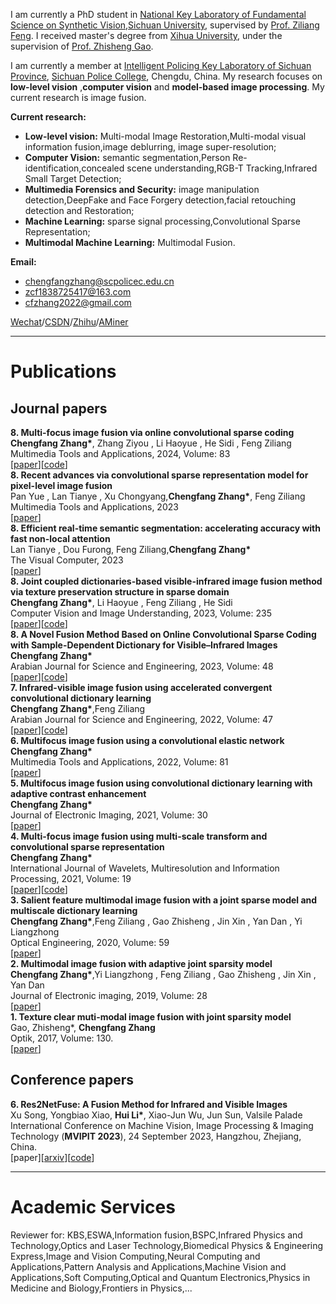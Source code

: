I am currently a PhD student in [National Key Laboratory of Fundamental Science on Synthetic Vision](https://vs.scu.edu.cn/),[Sichuan University](https://www.scu.edu.cn/), supervised by [Prof. Ziliang Feng](https://vs.scu.edu.cn/info/1062/1368.htm). I received master's degree from [Xihua University](https://www.xhu.edu.cn/), under the supervision of [Prof. Zhisheng Gao](https://teacher.xhu.edu.cn/jsj/gzs/list.psp).

I am currently a member at [Intelligent Policing Key Laboratory of Sichuan Province](https://ipklsc.scpolicec.edu.cn/index.htm), [Sichuan Police College](https://www.scpolicec.edu.cn/), Chengdu, China. My research focuses on **low-level vision** ,**computer vision** and **model-based image processing**. My current research is image fusion. 

**Current research:**
+ **Low-level vision:** Multi-modal Image Restoration,Multi-modal visual information fusion,image deblurring, image super-resolution;
+ **Computer Vision:** semantic segmentation,Person Re-identification,concealed scene understanding,RGB-T Tracking,Infrared Small Target Detection;
+ **Multimedia Forensics and Security:** image manipulation detection,DeepFake and Face Forgery detection,facial retouching detection and Restoration;
+ **Machine Learning:** sparse signal processing,Convolutional Sparse Representation;
+ **Multimodal Machine Learning:** Multimodal Fusion.


**Email:**  
+ chengfangzhang@scpolicec.edu.cn
+ zcf1838725417@163.com
+ cfzhang2022@gmail.com

[Wechat](../images/wechatimage.jpg)/[CSDN](https://blog.csdn.net/qq_15951093)/[Zhihu](https://www.zhihu.com/people/a-fang-77-73)/[AMiner](https://www.aminer.cn/profile/54489c1adabfae8575916ab3)<br>  

---
# Publications

## Journal papers

<div class="papers-container papers-selected">





<div class="publication media paperhi">
<div class="media-body">
      <b>8. Multi-focus image fusion via online convolutional sparse coding</b><br>
      <strong><b>Chengfang Zhang*</b></strong>, Zhang Ziyou , Li Haoyue , He Sidi , Feng Ziliang <br/>
     Multimedia Tools and Applications, 2024, Volume: 83 <br/>
 [<a href="https://doi.org/10.1007/s11042-023-15972-z">paper</a>][<a href="https://github.com/ChengfangZhang117/OCSC">code</a>]
   </div>
</div>

<div class="publication media paperhi">
<div class="media-body">
      <b>8. Recent advances via convolutional sparse representation model for pixel-level image fusion</b><br>
     Pan Yue , Lan Tianye , Xu Chongyang,<strong><b>Chengfang Zhang*</b></strong>, Feng Ziliang<br/>
     Multimedia Tools and Applications, 2023 <br/>
 [<a href="https://doi.org/10.1007/s11042-023-17584-z">paper</a>]
   </div>
</div>



<div class="publication media paperhi">
<div class="media-body">
      <b>8. Efficient real-time semantic segmentation: accelerating accuracy with fast non-local attention</b><br>
      Lan Tianye , Dou Furong, Feng Ziliang,<strong><b>Chengfang Zhang*</b></strong><br/>
     The Visual Computer, 2023 <br/>
 [<a href="https://doi.org/10.1007/s00371-023-03135-y">paper</a>]
   </div>
</div>

<div class="publication media paperhi">
<div class="media-body">
      <b>8. Joint coupled dictionaries-based visible-infrared image fusion method via texture preservation structure in sparse domain</b><br>
      <strong><b>Chengfang Zhang*</b></strong>, Li Haoyue  , Feng Ziliang , He Sidi<br/>
     Computer Vision and Image Understanding, 2023, Volume: 235 <br/>
 [<a href="https://doi.org/10.1016/j.cviu.2023.103781">paper</a>][<a href="https://github.com/ChengfangZhang117/CDL_ksvdiv_joint">code</a>]
   </div>
</div>

<div class="publication media paperhi">
<div class="media-body">
      <b>8. A Novel Fusion Method Based on Online Convolutional Sparse Coding with Sample-Dependent Dictionary for Visible–Infrared Images</b><br>
      <strong><b>Chengfang Zhang*</b></strong> <br/>
      Arabian Journal for Science and Engineering, 2023, Volume: 48 <br/>
 [<a href="https://doi.org/10.1007/s13369-023-07716-w">paper</a>][<a href="https://github.com/ChengfangZhang117/scsc">code</a>]
   </div>
</div>

<div class="publication media paperhi">
<div class="media-body">
      <b>7. Infrared-visible image fusion using accelerated convergent convolutional dictionary learning</b><br>
      <strong><b>Chengfang Zhang*</b></strong>,Feng Ziliang <br/>
      Arabian Journal for Science and Engineering, 2022, Volume: 47 <br/>
 [<a href="https://doi.org/10.1007/s13369-021-06380-2">paper</a>][<a href="https://github.com/ChengfangZhang117/CDL-ACE-Infrared-visible-image-fusion">code</a>]
   </div>
</div>



<div class="publication media paperhi">
<div class="media-body">
      <b>6. Multifocus image fusion using a convolutional elastic network</b><br>
      <strong><b>Chengfang Zhang*</b></strong> <br/>
      Multimedia Tools and Applications, 2022, Volume: 81 <br/>
 [<a href="https://doi.org/10.1007/s11042-021-11362-5">paper</a>]
   </div>
</div>

<div class="publication media paperhi">
<div class="media-body">
      <b>5. Multifocus image fusion using convolutional dictionary learning with adaptive contrast enhancement</b><br>
      <strong><b>Chengfang Zhang*</b></strong> <br/>
      Journal of Electronic Imaging, 2021, Volume: 30 <br/>
 [<a href="https://doi.org/10.1117/1.JEI.30.5.053016">paper</a>]
   </div>
</div>

 <div class="publication media paperhi">
  <div class="media-body">
      <b>4. Multi-focus image fusion using multi-scale transform and convolutional sparse representation</b><br>
      <strong><b>Chengfang Zhang*</b></strong> <br/>
      International Journal of Wavelets, Multiresolution and Information Processing, 2021, Volume: 19 <br/>
 [<a href="https://doi.org/10.1142/S0219691320500617">paper</a>][<a href="https://github.com/ChengfangZhang117/mstcsr">code</a>]
   </div>
</div> 

 <div class="publication media paperhi">
  <div class="media-body">
      <b>3. Salient feature multimodal image fusion with a joint sparse model and multiscale dictionary learning</b><br>
      <strong><b>Chengfang Zhang*</b></strong>,Feng Ziliang , Gao Zhisheng , Jin Xin , Yan Dan , Yi Liangzhong <br/>
      Optical Engineering, 2020, Volume: 59 <br/>
 [<a href="https://doi.org/10.1117/1.OE.59.5.051402">paper</a>]
   </div>
</div> 

 <div class="publication media paperhi">
 <div class="media-body">
      <b>2. Multimodal image fusion with adaptive joint sparsity model</b><br>
      <strong><b>Chengfang Zhang*</b></strong>,Yi Liangzhong , Feng Ziliang , Gao Zhisheng , Jin Xin , Yan Dan <br/>
      Journal of Electronic imaging, 2019, Volume: 28 <br/>
 [<a href="https://doi.org/10.1117/1.JEI.28.1.013043">paper</a>]
   </div>
</div> 	
 
 <div class="publication media paperhi">
     <div class="media-body">
      <b>1. Texture clear muti-modal image fusion with joint sparsity model</b><br>
      Gao, Zhisheng*, <strong><b>Chengfang Zhang</b></strong> <br/>
      Optik, 2017, Volume: 130. <br/>
      [<a href="https://doi.org/10.1016/j.ijleo.2016.09.126">paper</a>]
   </div>
</div>  

 
 
</div>


## Conference papers

<div class="papers-container papers-selected">


<div class="publication media paperhi">
   <div class="media-body">
	   <b>6. Res2NetFuse: A Fusion Method for Infrared and Visible Images</b><br>
   	Xu Song, Yongbiao Xiao, <strong><b>Hui Li*</b></strong>, Xiao-Jun Wu, Jun Sun, Valsile Palade <br/>
	   International Conference on Machine Vision, Image Processing & Imaging Technology (<b>MVIPIT 2023</b>), 24 September 2023, Hangzhou, Zhejiang, China. <br/>
   	[paper][<a href="https://arxiv.org/abs/2112.14540">arxiv</a>][<a href="https://github.com/songxujay/Res2NetFuse">code</a>]
   </div>
</div>
</div>

---
# Academic Services

Reviewer for:
KBS,ESWA,Information fusion,BSPC,Infrared Physics and Technology,Optics and Laser Technology,Biomedical Physics & Engineering Express,Image and Vision Computing,Neural Computing and Applications,Pattern Analysis and Applications,Machine Vision and Applications,Soft Computing,Optical and Quantum Electronics,Physics in Medicine and Biology,Frontiers in Physics,...






